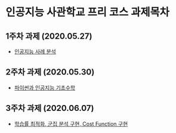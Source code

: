 # 인공지능 사관학교 프리 코스 과제목차

## 1주차 과제 (2020.05.27)

* [인공지능 사례 분석](https://github.com/whdid502/AI_assignment/blob/master/week_1_assignment.ipynb)

## 2주차 과제 (2020.05.30)

* [파이썬과 인공지능 기초수학](https://github.com/whdid502/AI_assignment/blob/master/week_2_assginment.ipynb)

## 3주차 과제 (2020.06.07)

* [학습률 최적화, 군집 분석 구현, Cost Function 구현](https://github.com/whdid502/AI_assignment/blob/master/week_3_assignment.ipynb)
